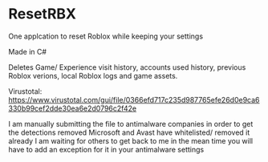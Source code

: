 # ResetRBX
One applcation to reset Roblox while keeping your settings

Made in C#

Deletes Game/ Experience visit history, accounts used history, previous Roblox verions, local Roblox logs and game assets.

Virustotal: https://www.virustotal.com/gui/file/0366efd717c235d987765efe26d0e9ca6330b99cef2dde30ea6e2d0796c2f42e

I am manually submitting the file to antimalware companies in order to get the detections removed Microsoft and Avast have whitelisted/ removed it already I am waiting for others to get back to me in the mean time you will have to add an exception for it in your antimalware settings

